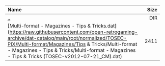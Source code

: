 |Name|Size|
|:---|---:|
|[..](../index.html)|DIR|
|[Multi-format - Magazines - Tips & Tricks.dat](https://raw.githubusercontent.com/open-retrogaming-archive/dat-catalog/main/root/normalized/TOSEC-PIX/Multi-format/Magazines/Tips & Tricks/Multi-format - Magazines - Tips & Tricks/Multi-format - Magazines - Tips & Tricks (TOSEC-v2012-07-21_CM).dat)|2411|
